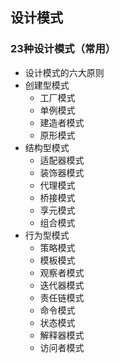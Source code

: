 ## 设计模式

### 23种设计模式（常用）

- 设计模式的六大原则
- 创建型模式
  - 工厂模式
  - 单例模式
  - 建造者模式
  - 原形模式
- 结构型模式
  - 适配器模式
  - 装饰器模式
  - 代理模式
  - 桥接模式
  - 享元模式
  - 组合模式
- 行为型模式
  - 策略模式
  - 模板模式
  - 观察者模式
  - 迭代器模式
  - 责任链模式
  - 命令模式
  - 状态模式
  - 解释器模式
  - 访问者模式